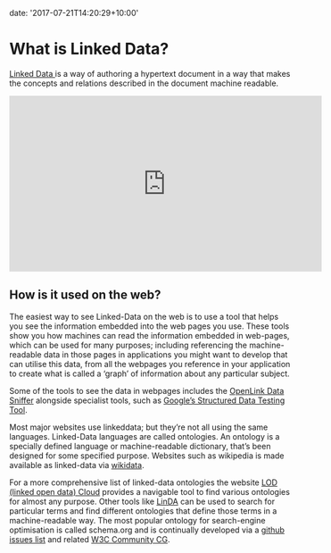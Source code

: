 
date: '2017-07-21T14:20:29+10:00'

# What is <span class="textannotation disambiguated wl-thing" id="urn:local-text-annotation-16v2koc9fcuj5lwn7helj9zpo9t4iqv4" itemid="http://data.wordlift.io/wl0293/entity/linked_data">Linked Data</span>?

[Linked Data ](https://www.w3.org/DesignIssues/LinkedData.html) is a way of authoring a hypertext <span class="textannotation disambiguated wl-thing" id="urn:local-text-annotation-py1vhg5rmizqvkpsoppasnbr57uh45vn" itemid="http://data.wordlift.io/wl0293/entity/document">document</span> in a way that makes the concepts and relations described in the <span class="textannotation disambiguated wl-thing" id="urn:local-text-annotation-wddomh6twonz5937lfj4vn57go0d4f4u" itemid="http://data.wordlift.io/wl0293/entity/document">document</span> <span class="textannotation disambiguated wl-thing" id="urn:local-text-annotation-hwb69s7v821zpra9fa1m7apreq5agcxg" itemid="http://data.wordlift.io/wl0293/entity/machine-readable_data">machine readable</span>.

<iframe allowfullscreen="allowfullscreen" frameborder="0" height="315" loading="lazy" src="https://www.youtube.com/embed/videoseries?list=PLCbmz0VSZ_vqZemkHpzb7-GWmzcUdGgfP" width="560"></iframe>

## How is it used on the web?

The easiest way to see Linked-Data on the web is to use a <span class="textannotation disambiguated wl-thing" id="urn:local-text-annotation-v41hx6r7o69lyltajhewoi87d6g5y3yl" itemid="http://data.wordlift.io/wl0293/entity/tool">tool</span> that helps you see the information embedded into the web pages you use. These <span class="textannotation disambiguated wl-thing" id="urn:local-text-annotation-lkb9k2m2jt9t5lnjgkl1iqj59t098w2r" itemid="http://data.wordlift.io/wl0293/entity/tool">tools</span> show you how machines can read the information embedded in web-pages, which can be used for many purposes; including referencing the <span class="textannotation disambiguated wl-thing" id="urn:local-text-annotation-tprujk1lg743cndmgi21lhrbhklhj7e5" itemid="http://data.wordlift.io/wl0293/entity/machine-readable_data">machine-readable data</span> in those pages in <span class="textannotation disambiguated wl-thing" id="urn:local-text-annotation-kjybknl5djrua1p4gfmcg62wjdzzn3nd" itemid="http://data.wordlift.io/wl0293/entity/application_software">applications</span> you might want to develop that can utilise this data, from all the webpages you reference in your <span class="textannotation disambiguated wl-thing" id="urn:local-text-annotation-yox8wgo494sngzhrf18v2fcg3zb65vdk" itemid="http://data.wordlift.io/wl0293/entity/application_software">application</span> to create what is called a ‘graph’ of information about any particular subject.

Some of the <span class="textannotation disambiguated wl-thing" id="urn:local-text-annotation-9gtop1z4mljv6puw5iarbnxp1dnu2428" itemid="http://data.wordlift.io/wl0293/entity/tool">tools</span> to see the data in webpages includes the [OpenLink Data Sniffer](http://osds.openlinksw.com/) alongside specialist <span class="textannotation disambiguated wl-thing" id="urn:local-text-annotation-qxszfcx61zhkyjjhb1ukm1p0ib0t06qi" itemid="http://data.wordlift.io/wl0293/entity/tool">tools</span>, such as [Google’s Structured Data Testing Tool](https://search.google.com/structured-data/testing-tool).

Most major websites use <span class="textannotation disambiguated wl-thing" id="urn:local-text-annotation-pcsazxjw5gkcuu6w0erg55lleei7fvxf" itemid="http://data.wordlift.io/wl0293/entity/linker_computing">linked</span>data; but they’re not all using the same languages. Linked-Data languages are called ontologies. An ontology is a specially defined language or machine-readable dictionary, that’s been designed for some specified purpose. Websites such as <span class="textannotation disambiguated wl-thing" id="urn:local-text-annotation-0cjhn8edxdm6cntqa1gosmkvzcu9zym6" itemid="http://data.wordlift.io/wl0293/entity/wikipedia">wikipedia</span> is made available as <span class="textannotation disambiguated wl-thing" id="urn:local-text-annotation-5zaduzzk3p9pl0ctbz20wdx9akagec2d" itemid="http://data.wordlift.io/wl0293/entity/linker_computing">linked</span>-data via [<span class="textannotation disambiguated wl-thing" id="urn:local-text-annotation-qv8gk7a9y2sq6hbncaihk0n7ycsb7g6z" itemid="http://data.wordlift.io/wl0293/entity/wikidata">wikidata</span>](http://wikidata.org).

For a more comprehensive list of <span class="textannotation disambiguated wl-thing" id="urn:local-text-annotation-ldgcgmimc51qywpn7tg5u69qk0quns5j" itemid="http://data.wordlift.io/wl0293/entity/linker_computing">linked</span>-data ontologies the website [LOD (linked open data) Cloud](http://lod-cloud.net/) provides a navigable <span class="textannotation disambiguated wl-thing" id="urn:local-text-annotation-gg22ie60vewn2sbj0x31affrbcax3s7e" itemid="http://data.wordlift.io/wl0293/entity/tool">tool</span> to find various ontologies for almost any purpose. Other <span class="textannotation disambiguated wl-thing" id="urn:local-text-annotation-gwugtbfa9h5lddf3so4hxjcetafince0" itemid="http://data.wordlift.io/wl0293/entity/tool">tools</span> like [LinDA](http://linda.epu.ntua.gr/) can be used to <span class="textannotation disambiguated wl-thing" id="urn:local-text-annotation-qis5i0xeg6dyuyn732evy8t9mpphemr5" itemid="http://data.wordlift.io/wl0293/entity/search_engine_technology">search</span> for particular terms and find different ontologies that define those terms in a machine-readable way. The most popular ontology for <span class="textannotation disambiguated wl-thing" id="urn:local-text-annotation-09hy3ctfe6ekdpn32lx46nr8eaphy41r" itemid="http://data.wordlift.io/wl0293/entity/search_engine_technology">search</span>-engine optimisation is called schema.org and is continually developed via a [github issues list](https://github.com/schemaorg/schemaorg/issues/) and related [W3C Community CG](https://www.w3.org/community/schemaorg/).
